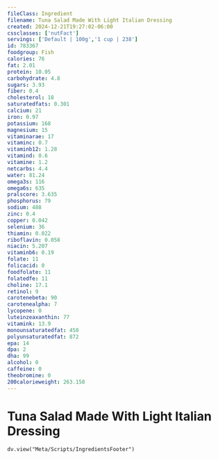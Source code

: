```yaml
---
fileClass: Ingredient
filename: Tuna Salad Made With Light Italian Dressing
created: 2024-12-21T19:27:02-06:00
cssclasses: ['nutFact']
servings: ['Default | 100g','1 cup | 238']
id: 783367
foodgroup: Fish
calories: 76
fat: 2.01
protein: 10.05
carbohydrate: 4.8
sugars: 3.93
fiber: 0.4
cholesterol: 18
saturatedfats: 0.301
calcium: 21
iron: 0.97
potassium: 168
magnesium: 15
vitaminarae: 17
vitaminc: 0.7
vitaminb12: 1.28
vitamind: 0.6
vitamine: 1.2
netcarbs: 4.4
water: 81.24
omega3s: 116
omega6s: 635
pralscore: 3.635
phosphorus: 79
sodium: 488
zinc: 0.4
copper: 0.042
selenium: 36
thiamin: 0.022
riboflavin: 0.058
niacin: 5.207
vitaminb6: 0.19
folate: 11
folicacid: 0
foodfolate: 11
folatedfe: 11
choline: 17.1
retinol: 9
carotenebeta: 90
carotenealpha: 7
lycopene: 0
luteinzeaxanthin: 77
vitamink: 13.9
monounsaturatedfat: 450
polyunsaturatedfat: 872
epa: 14
dpa: 2
dha: 99
alcohol: 0
caffeine: 0
theobromine: 0
200calorieweight: 263.158
---
```


# Tuna Salad Made With Light Italian Dressing

```dataviewjs
dv.view("Meta/Scripts/IngredientsFooter")
```
